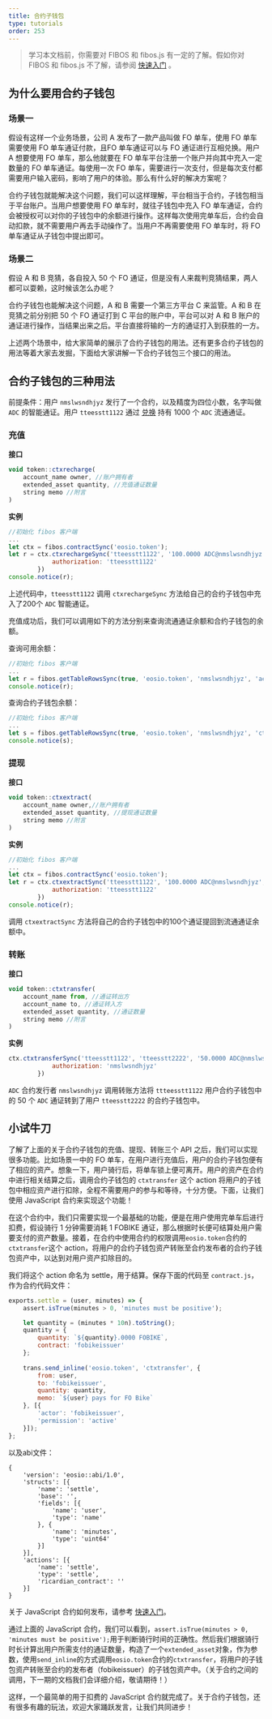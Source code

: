 ```yaml
---
title: 合约子钱包
type: tutorials
order: 253
---
```


> 学习本文档前，你需要对 FIBOS 和 fibos.js 有一定的了解。假如你对 FIBOS 和 fibos.js 不了解，请参阅 [快速入门](../start/start.html) 。

## 为什么要用合约子钱包

### 场景一

假设有这样一个业务场景，公司 A 发布了一款产品叫做 FO 单车，使用 FO 单车需要使用 FO 单车通证付款，且FO 单车通证可以与 FO 通证进行互相兑换。用户 A 想要使用 FO 单车，那么他就要在 FO 单车平台注册一个账户并向其中充入一定数量的 FO 单车通证。每使用一次 FO 单车，需要进行一次支付，但是每次支付都需要用户输入密码，影响了用户的体验。那么有什么好的解决方案呢？

合约子钱包就能解决这个问题，我们可以这样理解，平台相当于合约，子钱包相当于平台账户。当用户想要使用 FO 单车时，就往子钱包中充入 FO 单车通证，合约会被授权可以对你的子钱包中的余额进行操作。这样每次使用完单车后，合约会自动扣款，就不需要用户再去手动操作了。当用户不再需要使用 FO 单车时，将 FO 单车通证从子钱包中提出即可。

### 场景二

假设 A 和 B 竞猜，各自投入 50 个 FO 通证，但是没有人来裁判竞猜结果，两人都可以耍赖，这时候该怎么办呢？

合约子钱包也能解决这个问题，A 和 B 需要一个第三方平台 C 来监管。A 和 B 在竞猜之前分别把 50 个 FO 通证打到 C 平台的账户中，平台可以对 A 和 B 账户的通证进行操作，当结果出来之后。平台直接将输的一方的通证打入到获胜的一方。

上述两个场景中，给大家简单的展示了合约子钱包的用法。还有更多合约子钱包的用法等着大家去发掘，下面给大家讲解一下合约子钱包三个接口的用法。

## 合约子钱包的三种用法

前提条件：用户 `nmslwsndhjyz` 发行了一个合约，以及精度为四位小数，名字叫做 `ADC` 的智能通证。用户 `tteesstt1122` 通过 [兑换](./exchange.html) 持有 1000  个 `ADC` 流通通证。

### 充值

**接口**

```js
void token::ctxrecharge(
    account_name owner, //账户拥有者
    extended_asset quantity, //充值通证数量
    string memo //附言
)
```

**实例**

```js
//初始化 fibos 客户端
...
let ctx = fibos.contractSync('eosio.token');
let r = ctx.ctxrechargeSync('tteesstt1122', '100.0000 ADC@nmslwsndhjyz', 'ctxrecharge', {
			authorization: 'tteesstt1122'
		})
console.notice(r);
```

上述代码中，`tteesstt1122` 调用 `ctxrechargeSync` 方法给自己的合约子钱包中充入了200个 `ADC` 智能通证。

充值成功后，我们可以调用如下的方法分别来查询流通通证余额和合约子钱包的余额。

查询可用余额：

```js
//初始化 fibos 客户端
...
let r = fibos.getTableRowsSync(true, 'eosio.token', 'nmslwsndhjyz', 'accounts')
console.notice(r);
```

查询合约子钱包余额：

```js
//初始化 fibos 客户端
...
let s = fibos.getTableRowsSync(true, 'eosio.token', 'nmslwsndhjyz', 'ctxaccounts')
console.notice(s);
```

### 提现

**接口**

```js
void token::ctxextract(
    account_name owner,//账户拥有者
    extended_asset quantity, //提现通证数量
    string memo //附言
)
```

**实例**

```js
//初始化 fibos 客户端
...
let ctx = fibos.contractSync('eosio.token');
let r = ctx.ctxextractSync('tteesstt1122', '100.0000 ADC@nmslwsndhjyz', 'ctxextract', {
			authorization: 'tteesstt1122'
		})
console.notice(r);
```

调用 `ctxextractSync` 方法将自己的合约子钱包中的100个通证提回到流通通证余额中。

### 转账

**接口**

```javascript
void token::ctxtransfer(
	account_name from, //通证转出方
	account_name to, //通证转入方
	extended_asset quantity, //通证数量
	string memo //附言
)
```

**实例**

```js
ctx.ctxtransferSync('tteesstt1122', 'tteesstt2222', '50.0000 ADC@nmslwsndhjyz', 'ctxtransfer', {
			authorization: 'nmslwsndhjyz'
		})
```

`ADC` 合约发行者 `nmslwsndhjyz` 调用转账方法将 `ttteesstt1122` 用户合约子钱包中的 50 个 `ADC` 通证转到了用户 `tteesstt2222` 的合约子钱包中。

## 小试牛刀

了解了上面的关于合约子钱包的充值、提现、转账三个 API 之后，我们可以实现很多功能。比如场景一中的 FO 单车，在用户进行充值后，用户的合约子钱包便有了相应的资产。想象一下，用户骑行后，将单车锁上便可离开。用户的资产在合约中进行相关结算之后，调用合约子钱包的 `ctxtransfer` 这个 action 将用户的子钱包中相应资产进行扣除，全程不需要用户的参与和等待，十分方便。下面，让我们使用 JavaScript 合约来实现这个功能！

在这个合约中，我们只需要实现一个最基础的功能，便是在用户使用完单车后进行扣费，假设骑行 1 分钟需要消耗 1 FOBIKE 通证，那么根据时长便可结算处用户需要支付的资产数量。接着，在合约中使用合约的权限调用`eosio.token`合约的`ctxtransfer`这个 action，将用户的合约子钱包资产转账至合约发布者的合约子钱包资产中，以达到对用户资产扣除目的。

我们将这个 action 命名为 settle，用于结算。保存下面的代码至  `contract.js`，作为合约代码文件：

```js
exports.settle = (user, minutes) => {
    assert.isTrue(minutes > 0, 'minutes must be positive');

    let quantity = (minutes * 10n).toString();
    quantity = {
        quantity: `${quantity}.0000 FOBIKE`,
        contract: 'fobikeissuer'
    };
    
    trans.send_inline('eosio.token', 'ctxtransfer', {
        from: user,
        to: 'fobikeissuer',
        quantity: quantity,
        memo: `${user} pays for FO Bike`
    }, [{
        'actor': 'fobikeissuer',
        'permission': 'active'
    }]);
};
```

以及abi文件：

```
{
    'version': 'eosio::abi/1.0',
    'structs': [{
        'name': 'settle',
        'base': '',
        'fields': [{
            'name': 'user',
            'type': 'name'
        }, {
            'name': 'minutes',
            'type': 'uint64'
        }]
    }],
    'actions': [{
        'name': 'settle',
        'type': 'settle',
        'ricardian_contract': ''
    }]
}
```

关于 JavaScript 合约如何发布，请参考 [快速入门](../start/start.html)。

通过上面的 JavaScript 合约，我们可以看到，`assert.isTrue(minutes > 0, 'minutes must be positive');`用于判断骑行时间的正确性。然后我们根据骑行时长计算出用户所需支付的通证数量，构造了一个`extended_asset`对象，作为参数，使用`send_inline`的方式调用`eosio.token`合约的`ctxtransfer`，将用户的子钱包资产转账至合约的发布者（fobikeissuer）的子钱包资产中。（关于合约之间的调用，下一期的文档我们会详细介绍，敬请期待！）

这样，一个最简单的用于扣费的 JavaScript 合约就完成了。关于合约子钱包，还有很多有趣的玩法，欢迎大家踊跃发言，让我们共同进步！